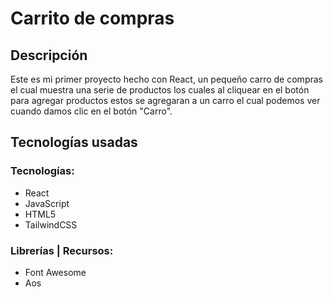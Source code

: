 # Carrito de compras</span>

## Descripción
Este es mi primer proyecto hecho con React, un pequeño carro de compras el cual muestra una serie de productos los cuales al cliquear en el botón para agregar productos estos se agregaran a un carro el cual podemos ver cuando damos clic en el botón "Carro".

## Tecnologías usadas</span>

### Tecnologías:
- React
- JavaScript
- HTML5
- TailwindCSS

### Librerías | Recursos:
- Font Awesome
- Aos
